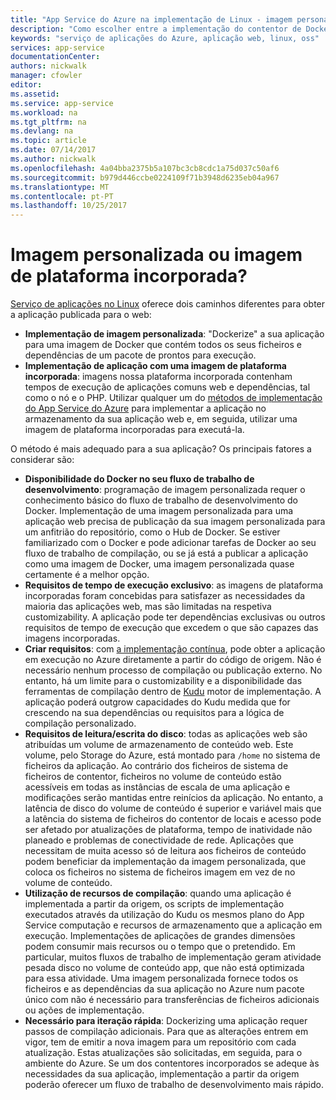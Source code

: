 ```yaml
---
title: "App Service do Azure na implementação de Linux - imagem personalizada ou imagem de plataforma incorporada?  | Microsoft Docs"
description: "Como escolher entre a implementação do contentor de Docker personalizada e uma estrutura de aplicação incorporada para o serviço de aplicações no Linux"
keywords: "serviço de aplicações do Azure, aplicação web, linux, oss"
services: app-service
documentationCenter: 
authors: nickwalk
manager: cfowler
editor: 
ms.assetid: 
ms.service: app-service
ms.workload: na
ms.tgt_pltfrm: na
ms.devlang: na
ms.topic: article
ms.date: 07/14/2017
ms.author: nickwalk
ms.openlocfilehash: 4a04bba2375b5a107bc3cb8cdc1a75d037c50af6
ms.sourcegitcommit: b979d446ccbe0224109f71b3948d6235eb04a967
ms.translationtype: MT
ms.contentlocale: pt-PT
ms.lasthandoff: 10/25/2017
---
```

# <a name="custom-image-or-built-in-platform-image"></a>Imagem personalizada ou imagem de plataforma incorporada?

[Serviço de aplicações no Linux](app-service-linux-intro.md) oferece dois caminhos diferentes para obter a aplicação publicada para o web:

- **Implementação de imagem personalizada**: "Dockerize" a sua aplicação para uma imagem de Docker que contém todos os seus ficheiros e dependências de um pacote de prontos para execução.
- **Implementação de aplicação com uma imagem de plataforma incorporada**: imagens nossa plataforma incorporada contenham tempos de execução de aplicações comuns web e dependências, tal como o nó e o PHP. Utilizar qualquer um do [métodos de implementação do App Service do Azure](../app-service-deploy-local-git.md?toc=%2fazure%2fapp-service%2fcontainers%2ftoc.json) para implementar a aplicação no armazenamento da sua aplicação web e, em seguida, utilizar uma imagem de plataforma incorporadas para executá-la.

O método é mais adequado para a sua aplicação? Os principais fatores a considerar são:

- **Disponibilidade do Docker no seu fluxo de trabalho de desenvolvimento**: programação de imagem personalizada requer o conhecimento básico do fluxo de trabalho de desenvolvimento do Docker. Implementação de uma imagem personalizada para uma aplicação web precisa de publicação da sua imagem personalizada para um anfitrião do repositório, como o Hub de Docker. Se estiver familiarizado com o Docker e pode adicionar tarefas de Docker ao seu fluxo de trabalho de compilação, ou se já está a publicar a aplicação como uma imagem de Docker, uma imagem personalizada quase certamente é a melhor opção.
- **Requisitos de tempo de execução exclusivo**: as imagens de plataforma incorporadas foram concebidas para satisfazer as necessidades da maioria das aplicações web, mas são limitadas na respetiva customizability. A aplicação pode ter dependências exclusivas ou outros requisitos de tempo de execução que excedem o que são capazes das imagens incorporadas.
- **Criar requisitos**: com [a implementação contínua](../app-service-continuous-deployment.md?toc=%2fazure%2fapp-service%2fcontainers%2ftoc.json), pode obter a aplicação em execução no Azure diretamente a partir do código de origem. Não é necessário nenhum processo de compilação ou publicação externo. No entanto, há um limite para o customizability e a disponibilidade das ferramentas de compilação dentro de [Kudu](https://github.com/projectkudu/kudu/wiki) motor de implementação. A aplicação poderá outgrow capacidades do Kudu medida que for crescendo na sua dependências ou requisitos para a lógica de compilação personalizado.
- **Requisitos de leitura/escrita do disco**: todas as aplicações web são atribuídas um volume de armazenamento de conteúdo web. Este volume, pelo Storage do Azure, está montado para `/home` no sistema de ficheiros da aplicação. Ao contrário dos ficheiros de sistema de ficheiros de contentor, ficheiros no volume de conteúdo estão acessíveis em todas as instâncias de escala de uma aplicação e modificações serão mantidas entre reinícios da aplicação. No entanto, a latência de disco do volume de conteúdo é superior e variável mais que a latência do sistema de ficheiros do contentor de locais e acesso pode ser afetado por atualizações de plataforma, tempo de inatividade não planeado e problemas de conectividade de rede. Aplicações que necessitam de muita acesso só de leitura aos ficheiros de conteúdo podem beneficiar da implementação da imagem personalizada, que coloca os ficheiros no sistema de ficheiros imagem em vez de no volume de conteúdo.
- **Utilização de recursos de compilação**: quando uma aplicação é implementada a partir da origem, os scripts de implementação executados através da utilização do Kudu os mesmos plano do App Service computação e recursos de armazenamento que a aplicação em execução. Implementações de aplicações de grandes dimensões podem consumir mais recursos ou o tempo que o pretendido. Em particular, muitos fluxos de trabalho de implementação geram atividade pesada disco no volume de conteúdo app, que não está optimizada para essa atividade. Uma imagem personalizada fornece todos os ficheiros e as dependências da sua aplicação no Azure num pacote único com não é necessário para transferências de ficheiros adicionais ou ações de implementação.
- **Necessário para iteração rápida**: Dockerizing uma aplicação requer passos de compilação adicionais. Para que as alterações entrem em vigor, tem de emitir a nova imagem para um repositório com cada atualização. Estas atualizações são solicitadas, em seguida, para o ambiente do Azure. Se um dos contentores incorporados se adeque às necessidades da sua aplicação, implementação a partir da origem poderão oferecer um fluxo de trabalho de desenvolvimento mais rápido.